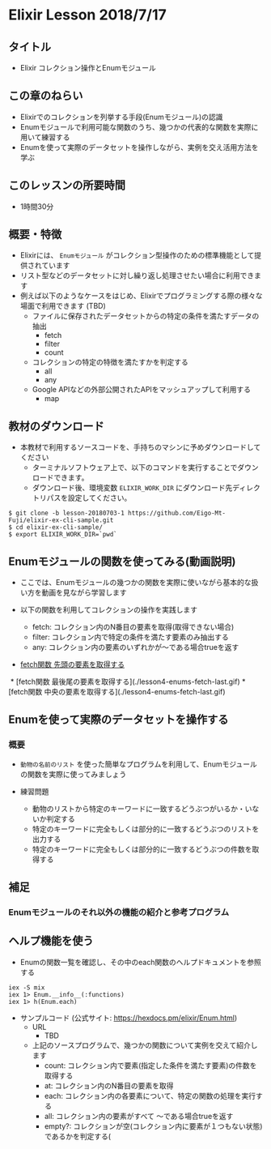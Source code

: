 # Elixir Lesson 2018/7/17

## タイトル

* Elixir コレクション操作とEnumモジュール

## この章のねらい

* Elixirでのコレクションを列挙する手段(Enumモジュール)の認識
* Enumモジュールで利用可能な関数のうち、幾つかの代表的な関数を実際に用いて練習する
* Enumを使って実際のデータセットを操作しながら、実例を交え活用方法を学ぶ

## このレッスンの所要時間

* 1時間30分

## 概要・特徴
* Elixirには、 `Enumモジュール` がコレクション型操作のための標準機能として提供されています
* リスト型などのデータセットに対し繰り返し処理させたい場合に利用できます
* 例えば以下のようなケースをはじめ、Elixirでプログラミングする際の様々な場面で利用できます (TBD)
  * ファイルに保存されたデータセットからの特定の条件を満たすデータの抽出
    * fetch
    * filter
    * count
  * コレクションの特定の特徴を満たすかを判定する
    * all
    * any
  * Google APIなどの外部公開されたAPIをマッシュアップして利用する
    * map

## 教材のダウンロード

* 本教材で利用するソースコードを、手持ちのマシンに予めダウンロードしてください
  * ターミナルソフトウェア上で、以下のコマンドを実行することでダウンロードできます。
  * ダウンロード後、環境変数 `ELIXIR_WORK_DIR` にダウンロード先ディレクトリパスを設定してください。

```
$ git clone -b lesson-20180703-1 https://github.com/Eigo-Mt-Fuji/elixir-ex-cli-sample.git
$ cd elixir-ex-cli-sample/
$ export ELIXIR_WORK_DIR=`pwd`
```

## Enumモジュールの関数を使ってみる(動画説明)

* ここでは、Enumモジュールの幾つかの関数を実際に使いながら基本的な扱い方を動画を見ながら学習します
* 以下の関数を利用してコレクションの操作を実践します
  * fetch: コレクション内のN番目の要素を取得(取得できない場合)
  * filter: コレクション内で特定の条件を満たす要素のみ抽出する
  * any: コレクション内の要素のいずれかが〜である場合trueを返す


* [fetch関数 先頭の要素を取得する]()
<img src="default.png" onclick="this.src='./lesson4-enums-fetch-first.gif'" alt="">
* [fetch関数 最後尾の要素を取得する](./lesson4-enums-fetch-last.gif)
* [fetch関数 中央の要素を取得する](./lesson4-enums-fetch-last.gif)

## Enumを使って実際のデータセットを操作する

### 概要
* `動物の名前のリスト` を使った簡単なプログラムを利用して、Enumモジュールの関数を実際に使ってみましょう

* 練習問題
  * 動物のリストから特定のキーワードに一致するどうぶつがいるか・いないか判定する
  * 特定のキーワードに完全もしくは部分的に一致するどうぶつのリストを出力する
  * 特定のキーワードに完全もしくは部分的に一致するどうぶつの件数を取得する

## 補足

### Enumモジュールのそれ以外の機能の紹介と参考プログラム

## ヘルプ機能を使う

* Enumの関数一覧を確認し、その中のeach関数のヘルプドキュメントを参照する

```
iex -S mix
iex 1> Enum.__info__(:functions)
iex 1> h(Enum.each)
```

* サンプルコード (公式サイト: https://hexdocs.pm/elixir/Enum.html)
  * URL
    * TBD
  * 上記のソースプログラムで、幾つかの関数について実例を交えて紹介します
    * count: コレクション内で要素(指定した条件を満たす要素)の件数を取得する
    * at: コレクション内のN番目の要素を取得
    * each: コレクション内の各要素について、特定の関数の処理を実行する
    * all: コレクション内の要素がすべて 〜である場合trueを返す
    * empty?: コレクションが空(コレクション内に要素が１つもない状態)であるかを判定する(

